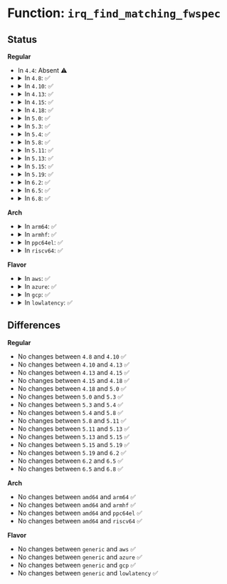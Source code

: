 # Function: <code>irq_find_matching_fwspec</code>

## Status
<b>Regular</b>
<ul>
<li>
In <code>4.4</code>: Absent ⚠️
</li>
<li>
<details>
<summary>In <code>4.8</code>: ✅</summary>

```c
struct irq_domain *irq_find_matching_fwspec(struct irq_fwspec *fwspec, enum irq_domain_bus_token bus_token);
```

**Collision:** Unique Global

**Inline:** No

**Transformation:** False

**Instances:**

```
In kernel/irq/irqdomain.c (ffffffff810e5b40)
Location: kernel/irq/irqdomain.c:245
Inline: False
Direct callers:
  - kernel/irq/irqdomain.c:irq_create_fwspec_mapping
  - kernel/irq/irqdomain.c:irq_create_fwspec_mapping
  - drivers/pci/probe.c:pci_set_bus_msi_domain
  - drivers/pci/pci-acpi.c:pci_host_bridge_acpi_msi_domain
```
**Symbols:**

```
ffffffff810e5b40-ffffffff810e5bff: irq_find_matching_fwspec (STB_GLOBAL)
```
</details>
</li>
<li>
<details>
<summary>In <code>4.10</code>: ✅</summary>

```c
struct irq_domain *irq_find_matching_fwspec(struct irq_fwspec *fwspec, enum irq_domain_bus_token bus_token);
```

**Collision:** Unique Global

**Inline:** No

**Transformation:** False

**Instances:**

```
In kernel/irq/irqdomain.c (ffffffff810ec4c0)
Location: kernel/irq/irqdomain.c:243
Inline: False
Direct callers:
  - kernel/irq/irqdomain.c:irq_create_fwspec_mapping
  - kernel/irq/irqdomain.c:irq_create_fwspec_mapping
  - drivers/pci/probe.c:pci_set_bus_msi_domain
  - drivers/pci/pci-acpi.c:pci_host_bridge_acpi_msi_domain
```
**Symbols:**

```
ffffffff810ec4c0-ffffffff810ec57f: irq_find_matching_fwspec (STB_GLOBAL)
```
</details>
</li>
<li>
<details>
<summary>In <code>4.13</code>: ✅</summary>

```c
struct irq_domain *irq_find_matching_fwspec(struct irq_fwspec *fwspec, enum irq_domain_bus_token bus_token);
```

**Collision:** Unique Global

**Inline:** No

**Transformation:** False

**Instances:**

```
In kernel/irq/irqdomain.c (ffffffff810ebdf0)
Location: kernel/irq/irqdomain.c:379
Inline: False
Direct callers:
  - kernel/irq/irqdomain.c:irq_create_fwspec_mapping
  - kernel/irq/irqdomain.c:irq_create_fwspec_mapping
  - drivers/pci/probe.c:pci_set_bus_msi_domain
  - drivers/pci/pci-acpi.c:pci_host_bridge_acpi_msi_domain
```
**Symbols:**

```
ffffffff810ebdf0-ffffffff810ebea2: irq_find_matching_fwspec (STB_GLOBAL)
```
</details>
</li>
<li>
<details>
<summary>In <code>4.15</code>: ✅</summary>

```c
struct irq_domain *irq_find_matching_fwspec(struct irq_fwspec *fwspec, enum irq_domain_bus_token bus_token);
```

**Collision:** Unique Global

**Inline:** No

**Transformation:** False

**Instances:**

```
In kernel/irq/irqdomain.c (ffffffff810f42d0)
Location: kernel/irq/irqdomain.c:380
Inline: False
Direct callers:
  - kernel/irq/irqdomain.c:irq_create_fwspec_mapping
  - kernel/irq/irqdomain.c:irq_create_fwspec_mapping
  - drivers/pci/probe.c:pci_set_bus_msi_domain
  - drivers/pci/pci-acpi.c:pci_host_bridge_acpi_msi_domain
```
**Symbols:**

```
ffffffff810f42d0-ffffffff810f4388: irq_find_matching_fwspec (STB_GLOBAL)
```
</details>
</li>
<li>
<details>
<summary>In <code>4.18</code>: ✅</summary>

```c
struct irq_domain *irq_find_matching_fwspec(struct irq_fwspec *fwspec, enum irq_domain_bus_token bus_token);
```

**Collision:** Unique Global

**Inline:** No

**Transformation:** False

**Instances:**

```
In kernel/irq/irqdomain.c (ffffffff810fc6b0)
Location: kernel/irq/irqdomain.c:382
Inline: False
Direct callers:
  - kernel/irq/irqdomain.c:irq_create_fwspec_mapping
  - kernel/irq/irqdomain.c:irq_create_fwspec_mapping
  - drivers/pci/probe.c:pci_set_bus_msi_domain
  - drivers/pci/pci-acpi.c:pci_host_bridge_acpi_msi_domain
```
**Symbols:**

```
ffffffff810fc6b0-ffffffff810fc775: irq_find_matching_fwspec (STB_GLOBAL)
```
</details>
</li>
<li>
<details>
<summary>In <code>5.0</code>: ✅</summary>

```c
struct irq_domain *irq_find_matching_fwspec(struct irq_fwspec *fwspec, enum irq_domain_bus_token bus_token);
```

**Collision:** Unique Global

**Inline:** No

**Transformation:** False

**Instances:**

```
In kernel/irq/irqdomain.c (ffffffff81107f60)
Location: kernel/irq/irqdomain.c:382
Inline: False
Direct callers:
  - kernel/irq/irqdomain.c:irq_create_fwspec_mapping
  - kernel/irq/irqdomain.c:irq_create_fwspec_mapping
  - drivers/pci/probe.c:pci_set_bus_msi_domain
  - drivers/pci/pci-acpi.c:pci_host_bridge_acpi_msi_domain
```
**Symbols:**

```
ffffffff81107f60-ffffffff81108025: irq_find_matching_fwspec (STB_GLOBAL)
```
</details>
</li>
<li>
<details>
<summary>In <code>5.3</code>: ✅</summary>

```c
struct irq_domain *irq_find_matching_fwspec(struct irq_fwspec *fwspec, enum irq_domain_bus_token bus_token);
```

**Collision:** Unique Global

**Inline:** No

**Transformation:** False

**Instances:**

```
In kernel/irq/irqdomain.c (ffffffff811115a0)
Location: kernel/irq/irqdomain.c:382
Inline: False
Direct callers:
  - kernel/irq/irqdomain.c:irq_create_fwspec_mapping
  - kernel/irq/irqdomain.c:irq_create_fwspec_mapping
  - drivers/pci/probe.c:pci_set_bus_msi_domain
  - drivers/pci/pci-acpi.c:pci_host_bridge_acpi_msi_domain
```
**Symbols:**

```
ffffffff811115a0-ffffffff81111669: irq_find_matching_fwspec (STB_GLOBAL)
```
</details>
</li>
<li>
<details>
<summary>In <code>5.4</code>: ✅</summary>

```c
struct irq_domain *irq_find_matching_fwspec(struct irq_fwspec *fwspec, enum irq_domain_bus_token bus_token);
```

**Collision:** Unique Global

**Inline:** No

**Transformation:** False

**Instances:**

```
In kernel/irq/irqdomain.c (ffffffff8111d800)
Location: kernel/irq/irqdomain.c:384
Inline: False
Direct callers:
  - kernel/irq/irqdomain.c:irq_create_fwspec_mapping
  - kernel/irq/irqdomain.c:irq_create_fwspec_mapping
  - drivers/pci/probe.c:pci_set_bus_msi_domain
  - drivers/pci/pci-acpi.c:pci_host_bridge_acpi_msi_domain
```
**Symbols:**

```
ffffffff8111d800-ffffffff8111d8c9: irq_find_matching_fwspec (STB_GLOBAL)
```
</details>
</li>
<li>
<details>
<summary>In <code>5.8</code>: ✅</summary>

```c
struct irq_domain *irq_find_matching_fwspec(struct irq_fwspec *fwspec, enum irq_domain_bus_token bus_token);
```

**Collision:** Unique Global

**Inline:** No

**Transformation:** False

**Instances:**

```
In kernel/irq/irqdomain.c (ffffffff811299e0)
Location: kernel/irq/irqdomain.c:369
Inline: False
Direct callers:
  - kernel/irq/irqdomain.c:irq_create_fwspec_mapping
  - kernel/irq/irqdomain.c:irq_create_fwspec_mapping
  - drivers/pci/probe.c:pci_set_bus_msi_domain
  - drivers/pci/pci-acpi.c:pci_host_bridge_acpi_msi_domain
```
**Symbols:**

```
ffffffff811299e0-ffffffff81129aa9: irq_find_matching_fwspec (STB_GLOBAL)
```
</details>
</li>
<li>
<details>
<summary>In <code>5.11</code>: ✅</summary>

```c
struct irq_domain *irq_find_matching_fwspec(struct irq_fwspec *fwspec, enum irq_domain_bus_token bus_token);
```

**Collision:** Unique Global

**Inline:** No

**Transformation:** False

**Instances:**

```
In kernel/irq/irqdomain.c (ffffffff81125290)
Location: kernel/irq/irqdomain.c:390
Inline: False
Direct callers:
  - arch/x86/kernel/apic/io_apic.c:mp_irqdomain_create
  - arch/x86/kernel/hpet.c:hpet_create_irq_domain
  - kernel/irq/irqdomain.c:irq_create_fwspec_mapping
  - kernel/irq/irqdomain.c:irq_create_fwspec_mapping
  - drivers/pci/probe.c:pci_set_bus_msi_domain
  - drivers/pci/pci-acpi.c:pci_host_bridge_acpi_msi_domain
```
**Symbols:**

```
ffffffff81125290-ffffffff81125359: irq_find_matching_fwspec (STB_GLOBAL)
```
</details>
</li>
<li>
<details>
<summary>In <code>5.13</code>: ✅</summary>

```c
struct irq_domain *irq_find_matching_fwspec(struct irq_fwspec *fwspec, enum irq_domain_bus_token bus_token);
```

**Collision:** Unique Global

**Inline:** No

**Transformation:** False

**Instances:**

```
In kernel/irq/irqdomain.c (ffffffff811255f0)
Location: kernel/irq/irqdomain.c:392
Inline: False
Direct callers:
  - arch/x86/kernel/apic/io_apic.c:mp_irqdomain_create
  - arch/x86/kernel/hpet.c:hpet_select_clockevents
  - kernel/irq/irqdomain.c:irq_create_fwspec_mapping
  - kernel/irq/irqdomain.c:irq_create_fwspec_mapping
  - drivers/pci/probe.c:pci_set_bus_msi_domain
  - drivers/pci/pci-acpi.c:pci_host_bridge_acpi_msi_domain
```
**Symbols:**

```
ffffffff811255f0-ffffffff811256b9: irq_find_matching_fwspec (STB_GLOBAL)
```
</details>
</li>
<li>
<details>
<summary>In <code>5.15</code>: ✅</summary>

```c
struct irq_domain *irq_find_matching_fwspec(struct irq_fwspec *fwspec, enum irq_domain_bus_token bus_token);
```

**Collision:** Unique Global

**Inline:** No

**Transformation:** False

**Instances:**

```
In kernel/irq/irqdomain.c (ffffffff81145d20)
Location: kernel/irq/irqdomain.c:402
Inline: False
Direct callers:
  - arch/x86/kernel/apic/io_apic.c:mp_irqdomain_create
  - arch/x86/kernel/hpet.c:hpet_select_clockevents
  - kernel/irq/irqdomain.c:irq_create_fwspec_mapping
  - kernel/irq/irqdomain.c:irq_create_fwspec_mapping
  - drivers/pci/probe.c:pci_set_bus_msi_domain
  - drivers/pci/pci-acpi.c:pci_host_bridge_acpi_msi_domain
```
**Symbols:**

```
ffffffff81145d20-ffffffff81145de9: irq_find_matching_fwspec (STB_GLOBAL)
```
</details>
</li>
<li>
<details>
<summary>In <code>5.19</code>: ✅</summary>

```c
struct irq_domain *irq_find_matching_fwspec(struct irq_fwspec *fwspec, enum irq_domain_bus_token bus_token);
```

**Collision:** Unique Global

**Inline:** No

**Transformation:** False

**Instances:**

```
In kernel/irq/irqdomain.c (ffffffff81169f20)
Location: kernel/irq/irqdomain.c:402
Inline: False
Direct callers:
  - arch/x86/kernel/apic/io_apic.c:mp_irqdomain_create
  - arch/x86/kernel/hpet.c:hpet_select_clockevents
  - kernel/irq/irqdomain.c:irq_create_fwspec_mapping
  - kernel/irq/irqdomain.c:irq_create_fwspec_mapping
  - drivers/pci/probe.c:pci_set_bus_msi_domain
  - drivers/pci/pci-acpi.c:pci_host_bridge_acpi_msi_domain
```
**Symbols:**

```
ffffffff81169f20-ffffffff81169ff1: irq_find_matching_fwspec (STB_GLOBAL)
```
</details>
</li>
<li>
<details>
<summary>In <code>6.2</code>: ✅</summary>

```c
struct irq_domain *irq_find_matching_fwspec(struct irq_fwspec *fwspec, enum irq_domain_bus_token bus_token);
```

**Collision:** Unique Global

**Inline:** No

**Transformation:** False

**Instances:**

```
In kernel/irq/irqdomain.c (ffffffff8119e970)
Location: kernel/irq/irqdomain.c:426
Inline: False
Direct callers:
  - arch/x86/kernel/apic/io_apic.c:mp_irqdomain_create
  - arch/x86/kernel/hpet.c:hpet_select_clockevents
  - kernel/irq/irqdomain.c:irq_create_fwspec_mapping
  - kernel/irq/irqdomain.c:irq_create_fwspec_mapping
  - drivers/pci/probe.c:pci_set_bus_msi_domain
  - drivers/pci/pci-acpi.c:pci_host_bridge_acpi_msi_domain
```
**Symbols:**

```
ffffffff8119e970-ffffffff8119ea41: irq_find_matching_fwspec (STB_GLOBAL)
```
</details>
</li>
<li>
<details>
<summary>In <code>6.5</code>: ✅</summary>

```c
struct irq_domain *irq_find_matching_fwspec(struct irq_fwspec *fwspec, enum irq_domain_bus_token bus_token);
```

**Collision:** Unique Global

**Inline:** No

**Transformation:** False

**Instances:**

```
In kernel/irq/irqdomain.c (ffffffff811b08f0)
Location: kernel/irq/irqdomain.c:433
Inline: False
Direct callers:
  - arch/x86/kernel/apic/io_apic.c:mp_irqdomain_create
  - arch/x86/kernel/hpet.c:hpet_select_clockevents
  - kernel/irq/irqdomain.c:irq_create_fwspec_mapping
  - kernel/irq/irqdomain.c:irq_create_fwspec_mapping
  - drivers/pci/probe.c:pci_set_bus_msi_domain
  - drivers/pci/pci-acpi.c:pci_host_bridge_acpi_msi_domain
```
**Symbols:**

```
ffffffff811b08f0-ffffffff811b09c1: irq_find_matching_fwspec (STB_GLOBAL)
```
</details>
</li>
<li>
<details>
<summary>In <code>6.8</code>: ✅</summary>

```c
struct irq_domain *irq_find_matching_fwspec(struct irq_fwspec *fwspec, enum irq_domain_bus_token bus_token);
```

**Collision:** Unique Global

**Inline:** No

**Transformation:** False

**Instances:**

```
In kernel/irq/irqdomain.c (ffffffff811c0670)
Location: kernel/irq/irqdomain.c:433
Inline: False
Direct callers:
  - arch/x86/kernel/apic/io_apic.c:mp_irqdomain_create
  - arch/x86/kernel/hpet.c:hpet_select_clockevents
  - kernel/irq/irqdomain.c:irq_create_fwspec_mapping
  - kernel/irq/irqdomain.c:irq_create_fwspec_mapping
  - drivers/pci/probe.c:pci_set_bus_msi_domain
  - drivers/pci/pci-acpi.c:pci_host_bridge_acpi_msi_domain
```
**Symbols:**

```
ffffffff811c0670-ffffffff811c0741: irq_find_matching_fwspec (STB_GLOBAL)
```
</details>
</li>
</ul>
<b>Arch</b>
<ul>
<li>
<details>
<summary>In <code>arm64</code>: ✅</summary>

```c
struct irq_domain *irq_find_matching_fwspec(struct irq_fwspec *fwspec, enum irq_domain_bus_token bus_token);
```

**Collision:** Unique Global

**Inline:** No

**Transformation:** False

**Instances:**

```
In kernel/irq/irqdomain.c (ffff800010182c68)
Location: kernel/irq/irqdomain.c:384
Inline: False
Direct callers:
  - kernel/irq/irqdomain.c:irq_create_fwspec_mapping
  - kernel/irq/irqdomain.c:irq_create_fwspec_mapping
  - drivers/irqchip/irq-gic-v3-its-platform-msi.c:its_pmsi_init_one
  - drivers/irqchip/irq-gic-v3-its-pci-msi.c:its_pci_msi_init_one
  - drivers/irqchip/irq-gic-v3-its-fsl-mc-msi.c:its_fsl_mc_msi_init
  - drivers/irqchip/irq-mtk-sysirq.c:irq_find_host
  - drivers/irqchip/irq-mtk-sysirq.c:irq_find_host
  - drivers/irqchip/irq-mtk-cirq.c:irq_find_host
  - drivers/irqchip/irq-mtk-cirq.c:irq_find_host
  - drivers/irqchip/irq-imx-gpcv2.c:irq_find_host
  - drivers/irqchip/irq-imx-gpcv2.c:irq_find_host
  - drivers/irqchip/irq-mvebu-gicp.c:irq_find_host
  - drivers/irqchip/irq-mvebu-gicp.c:irq_find_host
  - drivers/irqchip/irq-mvebu-odmi.c:irq_find_host
  - drivers/irqchip/irq-mvebu-odmi.c:irq_find_host
  - drivers/irqchip/irq-sni-exiu.c:irq_find_host
  - drivers/irqchip/irq-sni-exiu.c:irq_find_host
  - drivers/irqchip/irq-meson-gpio.c:irq_find_host
  - drivers/irqchip/irq-meson-gpio.c:irq_find_host
  - drivers/irqchip/qcom-pdc.c:irq_find_host
  - drivers/irqchip/qcom-pdc.c:irq_find_host
  - drivers/irqchip/irq-ti-sci-intr.c:irq_find_host
  - drivers/irqchip/irq-ti-sci-intr.c:irq_find_host
  - drivers/irqchip/irq-ti-sci-inta.c:irq_find_host
  - drivers/irqchip/irq-ti-sci-inta.c:irq_find_host
  - drivers/pci/pci-acpi.c:pci_host_bridge_acpi_msi_domain
  - drivers/pci/of.c:pci_host_bridge_of_msi_domain
  - drivers/pci/of.c:irq_find_host
  - drivers/pci/of.c:irq_find_host
  - drivers/acpi/irq.c:acpi_irq_create_hierarchy
  - drivers/acpi/irq.c:acpi_unregister_gsi
  - drivers/acpi/irq.c:acpi_gsi_to_irq
  - drivers/acpi/arm64/iort.c:iort_add_platform_device
  - drivers/acpi/arm64/iort.c:acpi_configure_pmsi_domain
  - drivers/acpi/arm64/iort.c:iort_get_device_domain
  - drivers/of/irq.c:of_msi_map_get_device_domain
  - drivers/of/irq.c:irq_find_host
  - drivers/of/irq.c:irq_find_host
```
**Symbols:**

```
ffff800010182c68-ffff800010182d78: irq_find_matching_fwspec (STB_GLOBAL)
```
</details>
</li>
<li>
<details>
<summary>In <code>armhf</code>: ✅</summary>

```c
struct irq_domain *irq_find_matching_fwspec(struct irq_fwspec *fwspec, enum irq_domain_bus_token bus_token);
```

**Collision:** Unique Global

**Inline:** No

**Transformation:** False

**Instances:**

```
In kernel/irq/irqdomain.c (c03d1fcc)
Location: kernel/irq/irqdomain.c:384
Inline: False
Direct callers:
  - arch/arm/mach-exynos/suspend.c:irq_find_host
  - arch/arm/mach-exynos/suspend.c:irq_find_host
  - arch/arm/mach-imx/gpc.c:irq_find_host
  - arch/arm/mach-imx/gpc.c:irq_find_host
  - arch/arm/mach-omap2/omap-wakeupgen.c:irq_find_host
  - arch/arm/mach-omap2/omap-wakeupgen.c:irq_find_host
  - kernel/irq/irqdomain.c:irq_create_fwspec_mapping
  - kernel/irq/irqdomain.c:irq_create_fwspec_mapping
  - drivers/irqchip/irq-alpine-msi.c:irq_find_host
  - drivers/irqchip/irq-alpine-msi.c:irq_find_host
  - drivers/irqchip/irq-tegra.c:irq_find_host
  - drivers/irqchip/irq-tegra.c:irq_find_host
  - drivers/irqchip/irq-gic-v3-its-platform-msi.c:its_pmsi_init
  - drivers/irqchip/irq-gic-v3-its-pci-msi.c:its_pci_msi_init
  - drivers/irqchip/irq-renesas-rza1.c:irq_find_host
  - drivers/irqchip/irq-renesas-rza1.c:irq_find_host
  - drivers/irqchip/irq-crossbar.c:irq_find_host
  - drivers/irqchip/irq-crossbar.c:irq_find_host
  - drivers/irqchip/irq-vf610-mscm-ir.c:irq_find_host
  - drivers/irqchip/irq-vf610-mscm-ir.c:irq_find_host
  - drivers/irqchip/irq-mtk-sysirq.c:irq_find_host
  - drivers/irqchip/irq-mtk-sysirq.c:irq_find_host
  - drivers/irqchip/irq-mtk-cirq.c:irq_find_host
  - drivers/irqchip/irq-mtk-cirq.c:irq_find_host
  - drivers/irqchip/irq-imx-gpcv2.c:irq_find_host
  - drivers/irqchip/irq-imx-gpcv2.c:irq_find_host
  - drivers/irqchip/irq-uniphier-aidet.c:irq_find_host
  - drivers/irqchip/irq-uniphier-aidet.c:irq_find_host
  - drivers/irqchip/irq-meson-gpio.c:irq_find_host
  - drivers/irqchip/irq-meson-gpio.c:irq_find_host
  - drivers/irqchip/qcom-pdc.c:irq_find_host
  - drivers/irqchip/qcom-pdc.c:irq_find_host
  - drivers/pci/of.c:pci_host_bridge_of_msi_domain
  - drivers/pci/of.c:irq_find_host
  - drivers/pci/of.c:irq_find_host
  - drivers/soc/tegra/pmc.c:irq_find_host
  - drivers/soc/tegra/pmc.c:irq_find_host
  - drivers/of/irq.c:of_msi_map_get_device_domain
  - drivers/of/irq.c:irq_find_host
  - drivers/of/irq.c:irq_find_host
```
**Symbols:**

```
c03d1fcc-c03d20f4: irq_find_matching_fwspec (STB_GLOBAL)
```
</details>
</li>
<li>
<details>
<summary>In <code>ppc64el</code>: ✅</summary>

```c
struct irq_domain *irq_find_matching_fwspec(struct irq_fwspec *fwspec, enum irq_domain_bus_token bus_token);
```

**Collision:** Unique Global

**Inline:** No

**Transformation:** False

**Instances:**

```
In kernel/irq/irqdomain.c (c0000000001dd630)
Location: kernel/irq/irqdomain.c:384
Inline: False
Direct callers:
  - kernel/irq/irqdomain.c:irq_create_fwspec_mapping
  - kernel/irq/irqdomain.c:irq_create_fwspec_mapping
  - drivers/pci/of.c:pci_host_bridge_of_msi_domain
  - drivers/pci/of.c:irq_find_host
  - drivers/pci/of.c:irq_find_host
  - drivers/of/irq.c:of_msi_map_get_device_domain
  - drivers/of/irq.c:irq_find_host
  - drivers/of/irq.c:irq_find_host
```
**Symbols:**

```
c0000000001dd630-c0000000001dd7f8: irq_find_matching_fwspec (STB_GLOBAL)
```
</details>
</li>
<li>
<details>
<summary>In <code>riscv64</code>: ✅</summary>

```c
struct irq_domain *irq_find_matching_fwspec(struct irq_fwspec *fwspec, enum irq_domain_bus_token bus_token);
```

**Collision:** Unique Global

**Inline:** No

**Transformation:** False

**Instances:**

```
In kernel/irq/irqdomain.c (ffffffe00011a13e)
Location: kernel/irq/irqdomain.c:384
Inline: False
Direct callers:
  - kernel/irq/irqdomain.c:irq_create_fwspec_mapping
  - kernel/irq/irqdomain.c:irq_create_fwspec_mapping
  - drivers/pci/of.c:pci_host_bridge_of_msi_domain
  - drivers/pci/of.c:irq_find_host
  - drivers/pci/of.c:irq_find_host
  - drivers/of/irq.c:of_msi_map_get_device_domain
  - drivers/of/irq.c:irq_find_host
  - drivers/of/irq.c:irq_find_host
```
**Symbols:**

```
ffffffe00011a13e-ffffffe00011a214: irq_find_matching_fwspec (STB_GLOBAL)
```
</details>
</li>
</ul>
<b>Flavor</b>
<ul>
<li>
<details>
<summary>In <code>aws</code>: ✅</summary>

```c
struct irq_domain *irq_find_matching_fwspec(struct irq_fwspec *fwspec, enum irq_domain_bus_token bus_token);
```

**Collision:** Unique Global

**Inline:** No

**Transformation:** False

**Instances:**

```
In kernel/irq/irqdomain.c (ffffffff81115de0)
Location: kernel/irq/irqdomain.c:384
Inline: False
Direct callers:
  - kernel/irq/irqdomain.c:irq_create_fwspec_mapping
  - kernel/irq/irqdomain.c:irq_create_fwspec_mapping
  - drivers/pci/probe.c:pci_set_bus_msi_domain
  - drivers/pci/pci-acpi.c:pci_host_bridge_acpi_msi_domain
```
**Symbols:**

```
ffffffff81115de0-ffffffff81115ea9: irq_find_matching_fwspec (STB_GLOBAL)
```
</details>
</li>
<li>
<details>
<summary>In <code>azure</code>: ✅</summary>

```c
struct irq_domain *irq_find_matching_fwspec(struct irq_fwspec *fwspec, enum irq_domain_bus_token bus_token);
```

**Collision:** Unique Global

**Inline:** No

**Transformation:** False

**Instances:**

```
In kernel/irq/irqdomain.c (ffffffff81106ad0)
Location: kernel/irq/irqdomain.c:384
Inline: False
Direct callers:
  - kernel/irq/irqdomain.c:irq_create_fwspec_mapping
  - kernel/irq/irqdomain.c:irq_create_fwspec_mapping
  - drivers/pci/probe.c:pci_set_bus_msi_domain
  - drivers/pci/pci-acpi.c:pci_host_bridge_acpi_msi_domain
```
**Symbols:**

```
ffffffff81106ad0-ffffffff81106b99: irq_find_matching_fwspec (STB_GLOBAL)
```
</details>
</li>
<li>
<details>
<summary>In <code>gcp</code>: ✅</summary>

```c
struct irq_domain *irq_find_matching_fwspec(struct irq_fwspec *fwspec, enum irq_domain_bus_token bus_token);
```

**Collision:** Unique Global

**Inline:** No

**Transformation:** False

**Instances:**

```
In kernel/irq/irqdomain.c (ffffffff81113cd0)
Location: kernel/irq/irqdomain.c:384
Inline: False
Direct callers:
  - kernel/irq/irqdomain.c:irq_create_fwspec_mapping
  - kernel/irq/irqdomain.c:irq_create_fwspec_mapping
  - drivers/pci/probe.c:pci_set_bus_msi_domain
  - drivers/pci/pci-acpi.c:pci_host_bridge_acpi_msi_domain
```
**Symbols:**

```
ffffffff81113cd0-ffffffff81113d99: irq_find_matching_fwspec (STB_GLOBAL)
```
</details>
</li>
<li>
<details>
<summary>In <code>lowlatency</code>: ✅</summary>

```c
struct irq_domain *irq_find_matching_fwspec(struct irq_fwspec *fwspec, enum irq_domain_bus_token bus_token);
```

**Collision:** Unique Global

**Inline:** No

**Transformation:** False

**Instances:**

```
In kernel/irq/irqdomain.c (ffffffff8111f2f0)
Location: kernel/irq/irqdomain.c:384
Inline: False
Direct callers:
  - kernel/irq/irqdomain.c:irq_create_fwspec_mapping
  - kernel/irq/irqdomain.c:irq_create_fwspec_mapping
  - drivers/pci/probe.c:pci_set_bus_msi_domain
  - drivers/pci/pci-acpi.c:pci_host_bridge_acpi_msi_domain
```
**Symbols:**

```
ffffffff8111f2f0-ffffffff8111f3b9: irq_find_matching_fwspec (STB_GLOBAL)
```
</details>
</li>
</ul>

## Differences
<b>Regular</b>
<ul>
<li>
No changes between <code>4.8</code> and <code>4.10</code> ✅
</li>
<li>
No changes between <code>4.10</code> and <code>4.13</code> ✅
</li>
<li>
No changes between <code>4.13</code> and <code>4.15</code> ✅
</li>
<li>
No changes between <code>4.15</code> and <code>4.18</code> ✅
</li>
<li>
No changes between <code>4.18</code> and <code>5.0</code> ✅
</li>
<li>
No changes between <code>5.0</code> and <code>5.3</code> ✅
</li>
<li>
No changes between <code>5.3</code> and <code>5.4</code> ✅
</li>
<li>
No changes between <code>5.4</code> and <code>5.8</code> ✅
</li>
<li>
No changes between <code>5.8</code> and <code>5.11</code> ✅
</li>
<li>
No changes between <code>5.11</code> and <code>5.13</code> ✅
</li>
<li>
No changes between <code>5.13</code> and <code>5.15</code> ✅
</li>
<li>
No changes between <code>5.15</code> and <code>5.19</code> ✅
</li>
<li>
No changes between <code>5.19</code> and <code>6.2</code> ✅
</li>
<li>
No changes between <code>6.2</code> and <code>6.5</code> ✅
</li>
<li>
No changes between <code>6.5</code> and <code>6.8</code> ✅
</li>
</ul>
<b>Arch</b>
<ul>
<li>
No changes between <code>amd64</code> and <code>arm64</code> ✅
</li>
<li>
No changes between <code>amd64</code> and <code>armhf</code> ✅
</li>
<li>
No changes between <code>amd64</code> and <code>ppc64el</code> ✅
</li>
<li>
No changes between <code>amd64</code> and <code>riscv64</code> ✅
</li>
</ul>
<b>Flavor</b>
<ul>
<li>
No changes between <code>generic</code> and <code>aws</code> ✅
</li>
<li>
No changes between <code>generic</code> and <code>azure</code> ✅
</li>
<li>
No changes between <code>generic</code> and <code>gcp</code> ✅
</li>
<li>
No changes between <code>generic</code> and <code>lowlatency</code> ✅
</li>
</ul>
